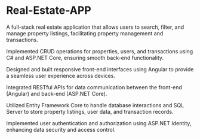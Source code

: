 # Real-Estate-APP
A full-stack real estate application that allows users to search, filter, and manage property listings, facilitating property management and transactions.

Implemented CRUD operations for properties, users, and transactions using C# and ASP.NET Core, ensuring smooth back-end functionality.

Designed and built responsive front-end interfaces using Angular to provide a seamless user experience across devices.

Integrated RESTful APIs for data communication between the front-end (Angular) and back-end (ASP.NET Core).

Utilized Entity Framework Core to handle database interactions and SQL Server to store property listings, user data, and transaction records.

Implemented user authentication and authorization using ASP.NET Identity, enhancing data security and access control.
